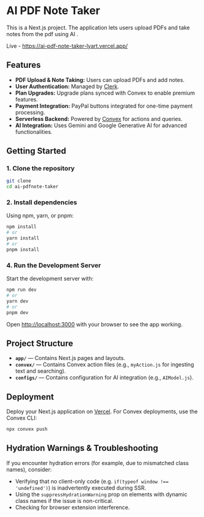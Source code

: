 # AI PDF Note Taker

This is a Next.js project. The application lets users upload PDFs and  take notes from the pdf using AI .

Live - https://ai-pdf-note-taker-lyart.vercel.app/

## Features

- **PDF Upload & Note Taking:** Users can upload PDFs and add notes.
- **User Authentication:** Managed by [Clerk](https://clerk.dev/).
- **Plan Upgrades:** Upgrade plans synced with Convex to enable premium features.
- **Payment Integration:** PayPal buttons integrated for one-time payment processing.
- **Serverless Backend:** Powered by [Convex](https://convex.dev) for actions and queries.
- **AI Integration:** Uses Gemini and Google Generative AI for advanced functionalities.

## Getting Started

### 1. Clone the repository

```bash
git clone 
cd ai-pdfnote-taker
```

### 2. Install dependencies

Using npm, yarn, or pnpm:

```bash
npm install
# or
yarn install
# or
pnpm install
```


### 4. Run the Development Server

Start the development server with:

```bash
npm run dev
# or
yarn dev
# or
pnpm dev
```

Open [http://localhost:3000](http://localhost:3000) with your browser to see the app working.

## Project Structure

- **`app/`** — Contains Next.js pages and layouts.
- **`convex/`** — Contains Convex action files (e.g., `myAction.js` for ingesting text and searching).
- **`configs/`** — Contains configuration for AI integration (e.g., `AIModel.js`).


## Deployment

Deploy your Next.js application on [Vercel](https://vercel.com/new). For Convex deployments, use the Convex CLI:



```bash
npx convex push
```

## Hydration Warnings & Troubleshooting

If you encounter hydration errors (for example, due to mismatched class names), consider:
- Verifying that no client-only code (e.g. `if(typeof window !== 'undefined')`) is inadvertently executed during SSR.
- Using the `suppressHydrationWarning` prop on elements with dynamic class names if the issue is non-critical.
- Checking for browser extension interference.

